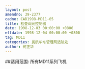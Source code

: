 ```yaml
---
layout: post
amendno: 39-2377
cadno: CAD1998-MD11-05
title: 检查调光控制器
date: 1998-12-03 00:00:00 +0800
effdate: 1998-12-04 00:00:00 +0800
tag: MD11
categories: 民航华东管理局适航处
author: 何正华
---
```


##适用范围:
所有MD11系列飞机

